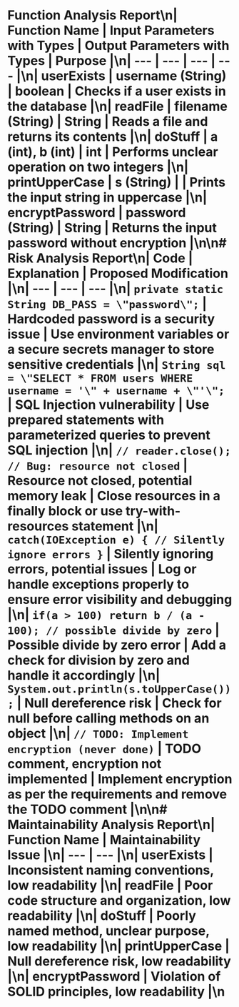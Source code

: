 # Function Analysis Report\n| Function Name | Input Parameters with Types | Output Parameters with Types | Purpose |\n| --- | --- | --- | --- |\n| userExists | username (String) | boolean | Checks if a user exists in the database |\n| readFile | filename (String) | String | Reads a file and returns its contents |\n| doStuff | a (int), b (int) | int | Performs unclear operation on two integers |\n| printUpperCase | s (String) |  | Prints the input string in uppercase |\n| encryptPassword | password (String) | String | Returns the input password without encryption |\n\n# Risk Analysis Report\n| Code | Explanation | Proposed Modification |\n| --- | --- | --- |\n| `private static String DB_PASS = \"password\";` | Hardcoded password is a security issue | Use environment variables or a secure secrets manager to store sensitive credentials |\n| `String sql = \"SELECT * FROM users WHERE username = '\" + username + \"'\";` | SQL Injection vulnerability | Use prepared statements with parameterized queries to prevent SQL injection |\n| `// reader.close(); // Bug: resource not closed` | Resource not closed, potential memory leak | Close resources in a finally block or use try-with-resources statement |\n| `catch(IOException e) { // Silently ignore errors }` | Silently ignoring errors, potential issues | Log or handle exceptions properly to ensure error visibility and debugging |\n| `if(a > 100) return b / (a - 100); // possible divide by zero` | Possible divide by zero error | Add a check for division by zero and handle it accordingly |\n| `System.out.println(s.toUpperCase());` | Null dereference risk | Check for null before calling methods on an object |\n| `// TODO: Implement encryption (never done)` | TODO comment, encryption not implemented | Implement encryption as per the requirements and remove the TODO comment |\n\n# Maintainability Analysis Report\n| Function Name | Maintainability Issue |\n| --- | --- |\n| userExists | Inconsistent naming conventions, low readability |\n| readFile | Poor code structure and organization, low readability |\n| doStuff | Poorly named method, unclear purpose, low readability |\n| printUpperCase | Null dereference risk, low readability |\n| encryptPassword | Violation of SOLID principles, low readability |\n